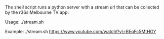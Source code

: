 The shell script runs a python server with a stream url that can be collected by the r36s Melbourne TV app:

Usage: ./stream.sh <YouTube or m3u8 URL>

Example:
./stream.sh https://www.youtube.com/watch\?v\=BEqFc5MtHGY
